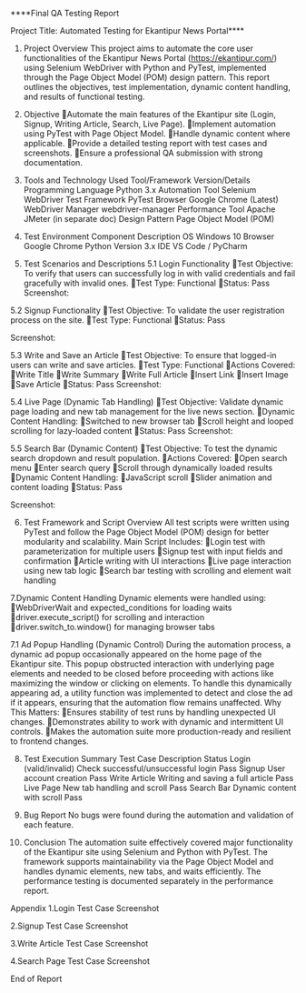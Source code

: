 ****Final QA Testing Report

Project Title: Automated Testing for Ekantipur News Portal****


1. Project Overview
This project aims to automate the core user functionalities of the Ekantipur News Portal (https://ekantipur.com/) using Selenium WebDriver with Python and PyTest, implemented through the Page Object Model (POM) design pattern. This report outlines the objectives, test implementation, dynamic content handling, and results of functional testing.

2. Objective
Automate the main features of the Ekantipur site (Login, Signup, Writing Article, Search, Live Page).
Implement automation using PyTest with Page Object Model.
Handle dynamic content where applicable.
Provide a detailed testing report with test cases and screenshots.
Ensure a professional QA submission with strong documentation.

3. Tools and Technology Used
Tool/Framework	Version/Details
Programming Language	Python 3.x
Automation Tool	Selenium WebDriver
Test Framework	PyTest
Browser	Google Chrome (Latest)
WebDriver Manager	webdriver-manager
Performance Tool	Apache JMeter (in separate doc)
Design Pattern	Page Object Model (POM)

4. Test Environment
Component	Description
OS	Windows 10
Browser	Google Chrome
Python Version	3.x
IDE	VS Code / PyCharm

5. Test Scenarios and Descriptions
5.1 Login Functionality
Test Objective: To verify that users can successfully log in with valid credentials and fail gracefully with invalid ones.
Test Type: Functional
Status: Pass
Screenshot: 


5.2 Signup Functionality
Test Objective: To validate the user registration process on the site.
Test Type: Functional
Status: Pass


Screenshot:


5.3 Write and Save an Article
Test Objective: To ensure that logged-in users can write and save articles.
Test Type: Functional
Actions Covered:
Write Title
Write Summary
Write Full Article
Insert Link
Insert Image
Save Article
Status: Pass
Screenshot: 


5.4 Live Page (Dynamic Tab Handling)
Test Objective: Validate dynamic page loading and new tab management for the live news section.
Dynamic Content Handling:
Switched to new browser tab
Scroll height and looped scrolling for lazy-loaded content
Status: Pass
Screenshot:


5.5 Search Bar (Dynamic Content)
Test Objective: To test the dynamic search dropdown and result population.
Actions Covered:
Open search menu
Enter search query
Scroll through dynamically loaded results
Dynamic Content Handling:
JavaScript scroll
Slider animation and content loading
Status: Pass


Screenshot: 


6. Test Framework and Script Overview
All test scripts were written using PyTest and follow the Page Object Model (POM) design for better modularity and scalability.
Main Script Includes:
Login test with parameterization for multiple users
Signup test with input fields and confirmation
Article writing with UI interactions
Live page interaction using new tab logic
Search bar testing with scrolling and element wait handling

7.Dynamic Content Handling
Dynamic elements were handled using:
WebDriverWait and expected_conditions for loading waits
driver.execute_script() for scrolling and interaction
driver.switch_to.window() for managing browser tabs


7.1 Ad Popup Handling (Dynamic Control)
During the automation process, a dynamic ad popup occasionally appeared on the home page of the Ekantipur site. This popup obstructed interaction with underlying page elements and needed to be closed before proceeding with actions like maximizing the window or clicking on elements.
To handle this dynamically appearing ad, a utility function was implemented to detect and close the ad if it appears, ensuring that the automation flow remains unaffected.
Why This Matters:
Ensures stability of test runs by handling unexpected UI changes.
Demonstrates ability to work with dynamic and intermittent UI controls.
Makes the automation suite more production-ready and resilient to frontend changes.

8. Test Execution Summary
Test Case	Description	Status
Login (valid/invalid)	Check successful/unsuccessful login	Pass
Signup	User account creation	Pass
Write Article	Writing and saving a full article	Pass
Live Page	New tab handling and scroll	Pass
Search Bar	Dynamic content with scroll	Pass

9. Bug Report
No bugs were found during the automation and validation of each feature.

10. Conclusion
The automation suite effectively covered major functionality of the Ekantipur site using Selenium and Python with PyTest. The framework supports maintainability via the Page Object Model and handles dynamic elements, new tabs, and waits efficiently.
The performance testing is documented separately in the performance report.




Appendix
1.Login Test Case Screenshot

2.Signup Test Case Screenshot

3.Write Article Test Case Screenshot

4.Search Page Test Case Screenshot


End of Report

